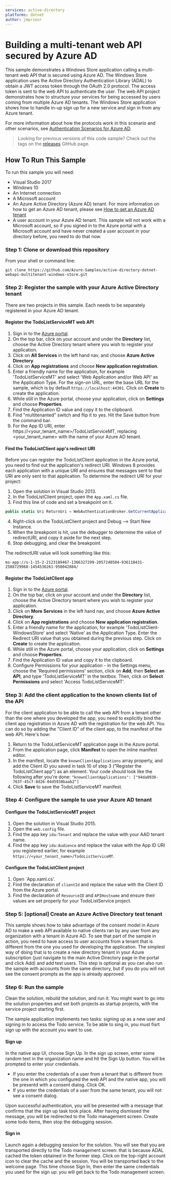 ```yaml
---
services: active-directory
platforms: dotnet
author: jmprieur
---
```


# Building a multi-tenant web API secured by Azure AD

This sample demonstrates a Windows Store application calling a multi-tenant web API that is secured using Azure AD.  The Windows Store application uses the Active Directory Authentication Library (ADAL) to obtain a JWT access token through the OAuth 2.0 protocol.  The access token is sent to the web API to authenticate the user.
The web API project demonstrates how to structure your services for being accessed by users coming from multiple Azure AD tenants.
The Windows Store application shows how to handle in-up sign up for a new service and sign in from any Azure tenant.     

For more information about how the protocols work in this scenario and other scenarios, see [Authentication Scenarios for Azure AD](https://azure.microsoft.com/documentation/articles/active-directory-authentication-scenarios/).

> Looking for previous versions of this code sample? Check out the tags on the [releases](https://github.com/Azure-Samples/active-directory-dotnet-webapi-multitenant-windows-store/releases) GitHub page.

## How To Run This Sample

To run this sample you will need:
- Visual Studio 2017
- Windows 10
- An Internet connection
- A Microsoft account
- An Azure Active Directory (Azure AD) tenant. For more information on how to get an Azure AD tenant, please see [How to get an Azure AD tenant](https://azure.microsoft.com/en-us/documentation/articles/active-directory-howto-tenant/) 
- A user account in your Azure AD tenant. This sample will not work with a Microsoft account, so if you signed in to the Azure portal with a Microsoft account and have never created a user account in your directory before, you need to do that now.

### Step 1:  Clone or download this repository

From your shell or command line:

`git clone https://github.com/Azure-Samples/active-directory-dotnet-webapi-multitenant-windows-store.git`

### Step 2:  Register the sample with your Azure Active Directory tenant

There are two projects in this sample.  Each needs to be separately registered in your Azure AD tenant.

#### Register the TodoListServiceMT web API

1. Sign in to the [Azure portal](https://portal.azure.com).
2. On the top bar, click on your account and under the **Directory** list, choose the Active Directory tenant where you wish to register your application.
3. Click on **All Services** in the left hand nav, and choose **Azure Active Directory**.
4. Click on **App registrations** and choose **New application registration**.
5. Enter a friendly name for the application, for example 'TodoListServiceMT' and select 'Web Application and/or Web API' as the Application Type. For the sign-on URL, enter the base URL for the sample, which is by default `https://localhost:44301`. Click on **Create** to create the application.
6. While still in the Azure portal, choose your application, click on **Settings** and choose **Properties**.
7. Find the Application ID value and copy it to the clipboard.
8. Find "multitenanted" switch and flip it to yes. Hit the Save button from the command bar.
9. For the App ID URI, enter https://\<your_tenant_name\>/TodoListServiceMT, replacing \<your_tenant_name\> with the name of your Azure AD tenant.

#### Find the TodoListClient app's redirect URI

Before you can register the TodoListClient application in the Azure portal, you need to find out the application's redirect URI.  Windows 8 provides each application with a unique URI and ensures that messages sent to that URI are only sent to that application.  To determine the redirect URI for your project:

1. Open the solution in Visual Studio 2013.
2. In the TodoListClient project, open the `App.xaml.cs` file.
3. Find this line of code and set a breakpoint on it.

```C#
public static Uri ReturnUri = WebAuthenticationBroker.GetCurrentApplicationCallbackUri();
```

4. Right-click on the TodoListClient project and Debug --> Start New Instance.
5. When the breakpoint is hit, use the debugger to determine the value of redirectURI, and copy it aside for the next step.
6. Stop debugging, and clear the breakpoint.

The redirectURI value will look something like this:

```
ms-app://s-1-15-2-2123189467-1366327299-2057240504-936110431-2588729968-1454536261-950042884/
```

#### Register the TodoListClient app

1. Sign in to the [Azure portal](https://portal.azure.com).
2. On the top bar, click on your account and under the **Directory** list, choose the Active Directory tenant where you wish to register your application.
2. Click on **More Services** in the left hand nav, and choose **Azure Active Directory**.
3. Click on **App registrations** and choose **New application registration**.
4. Enter a friendly name for the application, for example 'TodoListClient-WindowsStore' and select 'Native' as the Application Type. Enter the Redirect URI value that you obtained during the previous step. Click on **Create** to create the application.
5. While still in the Azure portal, choose your application, click on **Settings** and choose **Properties**.
6. Find the Application ID value and copy it to the clipboard.
7. Configure Permissions for your application - in the Settings menu, choose the 'Required permissions' section, click on **Add**, then **Select an API**, and type 'TodoListServiceMT' in the textbox. Then, click on  **Select Permissions** and select 'Access TodoListServiceMT'.

### Step 3: Add the client application to the known clients list of the API 

For the client application to be able to call the web API from a tenant other than the one where you developed the app, you need to explicitly bind the client app registration in Azure AD with the registration for the web API. You can do so by adding the "Client ID" of the client app, to the manifest of the web API. Here's how:

1. Return to the TodoListServiceMT application page in the Azure portal.
2. From the application page, click **Manifest** to open the inline manifest editor.
3. In the manifest, locate the `knownClientApplications` array property, and add the Client ID you saved in task 10 of step 3 ("Register the TodoListClient app") as an element. Your code should look like the following after you're done:
    `"knownClientApplications": ["94da0930-763f-45c7-8d26-04d5938baab2"]`
4. Click **Save** to save the TodoListServiceMT manifest.

### Step 4:  Configure the sample to use your Azure AD tenant

#### Configure the TodoListServiceMT project

1. Open the solution in Visual Studio 2015.
2. Open the `web.config` file.
3. Find the app key `ida:Tenant` and replace the value with your AAD tenant name.
4. Find the app key `ida:Audience` and replace the value with the App ID URI you registered earlier, for example `https://<your_tenant_name>/TodoListServiceMT`.


#### Configure the TodoListClient project

1. Open `App.xaml.cs'.
3. Find the declaration of `clientId` and replace the value with the Client ID from the Azure portal.
4. Find the declaration of `ResourceID` and `APIHostname` and ensure their values are set properly for your TodoListService project.


### Step 5:  [optional] Create an Azure Active Directory test tenant

This sample shows how to take advantage of the consent model in Azure AD to make a web API available to native clients ran by any user from any organization with a tenant in Azure AD. To see that part of the sample in action, you need to have access to user accounts from a tenant that is different from the one you used for developing the application. The simplest way of doing that is to create a new directory tenant in your Azure subscription (just navigate to the main Active Directory page in the portal and click Add) and add test users. This step is optional as you can also run the sample with accounts from the same directory, but if you do you will not see the consent prompts as the app is already approved. 

### Step 6:  Run the sample

Clean the solution, rebuild the solution, and run it.  You might want to go into the solution properties and set both projects as startup projects, with the service project starting first.

The sample application implements two tasks: signing up as a new user and signing in to access the Todo service. To be able to sing in, you must fisrt sign up with the account you want to use. 

#### Sign up

In the native app UI, choose Sign Up. In the sign up screen, enter some random text in the organization name and hit the Sign Up button. You will be prompted to enter your credentials.


- If you enter the credentials of a user from a tenant that is different from the one in which you configured the web API and the native app, you will be presentd with a consent dialog. Click OK.
- If you enter the credentials of a user from the same tenant, you will not see a consent dialog.

Upon successful authentication, you will be presented with a message that confirms that the sign up task took place. After having dismissed the message, you will be redirected to the Todo management screen. Create some todo items, then stop the debugging session.
 
#### Sign in

Launch again a debugging session for the solution. You will see that you are transported directly to the Todo management screen: that is because ADAL cached the token obtained in the former step. Click on the top-right account icon to clear the cache and the session.
You will be transported back to the welcome page. This time choose Sign In, then enter the same credentials you used for the sign up: you will get back to the Todo management screen. 
